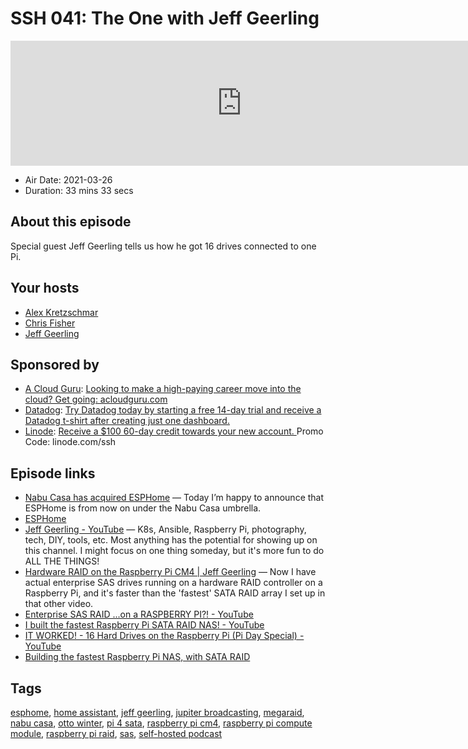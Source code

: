 # SSH 041: The One with Jeff Geerling

<iframe src="https://player.fireside.fm/v2/dUlrHQih+6hRLGslh?theme=dark" width="740" height="200" frameborder="0" scrolling="no"></iframe>

* Air Date: 2021-03-26
* Duration: 33 mins 33 secs

## About this episode

Special guest Jeff Geerling tells us how he got 16 drives connected to one Pi.

## Your hosts
* [Alex Kretzschmar](https://selfhosted.show/hosts/alexktz)
* [Chris Fisher](https://selfhosted.show/hosts/chrislas)
* [Jeff Geerling](https://selfhosted.show/guests/geerling)

## Sponsored by

  * [A Cloud Guru](https://acloudguru.com/): [Looking to make a high-paying career move into the cloud? Get going: acloudguru.com](https://acloudguru.com/)
  * [Datadog](http://datadog.com/selfhosted): [Try Datadog today by starting a free 14-day trial and receive a Datadog t-shirt after creating just one dashboard.](http://datadog.com/selfhosted)
  * [Linode](https://linode.com/ssh): [Receive a $100 60-day credit towards your new account. ](https://linode.com/ssh) Promo Code: linode.com/ssh



## Episode links

  * [Nabu Casa has acquired ESPHome](https://www.home-assistant.io/blog/2021/03/18/nabu-casa-has-acquired-esphome/ "Nabu Casa has acquired ESPHome") — Today I’m happy to announce that ESPHome is from now on under the Nabu Casa umbrella.
  * [ESPHome](https://esphome.io/ "ESPHome")
  * [Jeff Geerling - YouTube](https://www.youtube.com/channel/UCR-DXc1voovS8nhAvccRZhg "Jeff Geerling - YouTube") — K8s, Ansible, Raspberry Pi, photography, tech, DIY, tools, etc. Most anything has the potential for showing up on this channel. I might focus on one thing someday, but it's more fun to do ALL THE THINGS!
  * [Hardware RAID on the Raspberry Pi CM4 | Jeff Geerling](https://www.jeffgeerling.com/blog/2021/hardware-raid-on-raspberry-pi-cm4 "Hardware RAID on the Raspberry Pi CM4 | Jeff Geerling") — Now I have actual enterprise SAS drives running on a hardware RAID controller on a Raspberry Pi, and it's faster than the 'fastest' SATA RAID array I set up in that other video.
  * [Enterprise SAS RAID ...on a RASPBERRY PI?! - YouTube](https://www.youtube.com/watch?v=1gAUApGaWKk "Enterprise SAS RAID ...on a RASPBERRY PI?! - YouTube")
  * [I built the fastest Raspberry Pi SATA RAID NAS! - YouTube](https://www.youtube.com/watch?v=oWev1THtA04 "I built the fastest Raspberry Pi SATA RAID NAS! - YouTube")
  * [IT WORKED! - 16 Hard Drives on the Raspberry Pi (Pi Day Special) - YouTube](https://www.youtube.com/watch?v=HPI5B9QNCY4&t=957s "IT WORKED! - 16 Hard Drives on the Raspberry Pi \(Pi Day Special\) - YouTube")
  * [Building the fastest Raspberry Pi NAS, with SATA RAID](https://www.jeffgeerling.com/blog/2020/building-fastest-raspberry-pi-nas-sata-raid "Building the fastest Raspberry Pi NAS, with SATA RAID")



## Tags

[esphome](https://selfhosted.show/tags/esphome), [home assistant](https://selfhosted.show/tags/home%20assistant), [jeff geerling](https://selfhosted.show/tags/jeff%20geerling), [jupiter broadcasting](https://selfhosted.show/tags/jupiter%20broadcasting), [megaraid](https://selfhosted.show/tags/megaraid), [nabu casa](https://selfhosted.show/tags/nabu%20casa), [otto winter](https://selfhosted.show/tags/otto%20winter), [pi 4 sata](https://selfhosted.show/tags/pi%204%20sata), [raspberry pi cm4](https://selfhosted.show/tags/raspberry%20pi%20cm4), [raspberry pi compute module](https://selfhosted.show/tags/raspberry%20pi%20compute%20module), [raspberry pi raid](https://selfhosted.show/tags/raspberry%20pi%20raid), [sas](https://selfhosted.show/tags/sas), [self-hosted podcast](https://selfhosted.show/tags/self-hosted%20podcast)